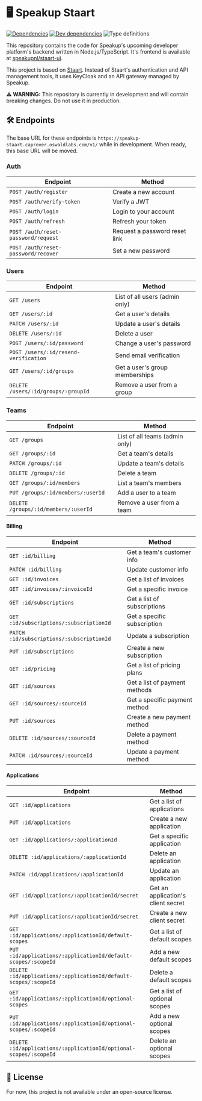 # 🖥️ Speakup Staart

[![Dependencies](https://img.shields.io/david/o15y/staart.svg)](https://david-dm.org/o15y/staart)
[![Dev dependencies](https://img.shields.io/david/dev/o15y/staart.svg)](https://david-dm.org/o15y/staart)
![Type definitions](https://img.shields.io/badge/types-TypeScript-blue.svg)

This repository contains the code for Speakup's upcoming developer platform's backend written in Node.js\/TypeScript. It's frontend is available at [speakupnl/staart-ui](https://github.com/speakupnl/staart-ui).

This project is based on [Staart](https://github.com/o15y/staart). Instead of Staart's authentication and API management tools, it uses KeyCloak and an API gateway managed by Speakup.

**⚠️ WARNING:** This repository is currently in development and will contain breaking changes. Do not use it in production.

## 🛠 Endpoints

The base URL for these endpoints is `https://speakup-staart.caprover.oswaldlabs.com/v1/` while in development. When ready, this base URL will be moved.

### Auth

| Endpoint | Method |
| - | - |
| `POST /auth/register` | Create a new account |
| `POST /auth/verify-token` | Verify a JWT |
| `POST /auth/login` | Login to your account |
| `POST /auth/refresh` | Refresh your token |
| `POST /auth/reset-password/request` | Request a password reset link |
| `POST /auth/reset-password/recover` | Set a new password |

### Users

| Endpoint | Method |
| - | - |
| `GET /users` | List of all users (admin only) |
| `GET /users/:id` | Get a user's details |
| `PATCH /users/:id` | Update a user's details |
| `DELETE /users/:id` | Delete a user |
| `POST /users/:id/password` | Change a user's password |
| `POST /users/:id/resend-verification` | Send email verification |
| `GET /users/:id/groups` | Get a user's group memberships |
| `DELETE /users/:id/groups/:groupId` | Remove a user from a group |

### Teams

| Endpoint | Method |
| - | - |
| `GET /groups` | List of all teams (admin only) |
| `GET /groups/:id` | Get a team's details |
| `PATCH /groups/:id` | Update a team's details |
| `DELETE /groups/:id` | Delete a team |
| `GET /groups/:id/members` | List a team's members |
| `PUT /groups/:id/members/:userId` | Add a user to a team |
| `DELETE /groups/:id/members/:userId` | Remove a user from a team |

#### Billing

| Endpoint | Method |
| - | - |
| `GET :id/billing` | Get a team's customer info |
| `PATCH :id/billing` | Update customer info |
| `GET :id/invoices` | Get a list of invoices |
| `GET :id/invoices/:invoiceId` | Get a specific invoice |
| `GET :id/subscriptions` | Get a list of subscriptions |
| `GET :id/subscriptions/:subscriptionId` | Get a specific subscription |
| `PATCH :id/subscriptions/:subscriptionId` | Update a subscription |
| `PUT :id/subscriptions` | Create a new subscription |
| `GET :id/pricing` | Get a list of pricing plans |
| `GET :id/sources` | Get a list of payment methods |
| `GET :id/sources/:sourceId` | Get a specific payment method |
| `PUT :id/sources` | Create a new payment method |
| `DELETE :id/sources/:sourceId` | Delete a payment method |
| `PATCH :id/sources/:sourceId` | Update a payment method |

#### Applications

| Endpoint | Method |
| - | - |
| `GET :id/applications` | Get a list of applications |
| `PUT :id/applications` | Create a new application |
| `GET :id/applications/:applicationId` | Get a specific application |
| `DELETE :id/applications/:applicationId` | Delete an application |
| `PATCH :id/applications/:applicationId` | Update an application |
| `GET :id/applications/:applicationId/secret` | Get an application's client secret |
| `PUT :id/applications/:applicationId/secret` | Create a new client secret |
| `GET :id/applications/:applicationId/default-scopes` | Get a list of default scopes |
| `PUT :id/applications/:applicationId/default-scopes/:scopeId` | Add a new default scopes |
| `DELETE :id/applications/:applicationId/default-scopes/:scopeId` | Delete a default scopes |
| `GET :id/applications/:applicationId/optional-scopes` | Get a list of optional scopes |
| `PUT :id/applications/:applicationId/optional-scopes/:scopeId` | Add a new optional scopes |
| `DELETE :id/applications/:applicationId/optional-scopes/:scopeId` | Delete an optional scopes |

## 📄 License

For now, this project is not available under an open-source license.
